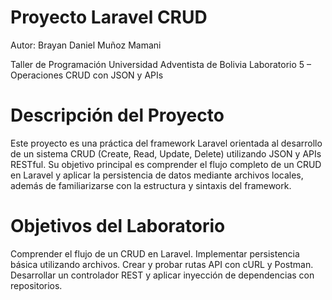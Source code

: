 # Proyecto Laravel CRUD
Autor: Brayan Daniel Muñoz Mamani

Taller de Programación
Universidad Adventista de Bolivia
Laboratorio 5 – Operaciones CRUD con JSON y APIs

# Descripción del Proyecto

Este proyecto es una práctica del framework Laravel orientada al desarrollo de un sistema CRUD (Create, Read, Update, Delete) utilizando JSON y APIs RESTful.
Su objetivo principal es comprender el flujo completo de un CRUD en Laravel y aplicar la persistencia de datos mediante archivos locales, además de familiarizarse con la estructura y sintaxis del framework.
# Objetivos del Laboratorio

Comprender el flujo de un CRUD en Laravel.
Implementar persistencia básica utilizando archivos.
Crear y probar rutas API con cURL y Postman.
Desarrollar un controlador REST y aplicar inyección de dependencias con repositorios.